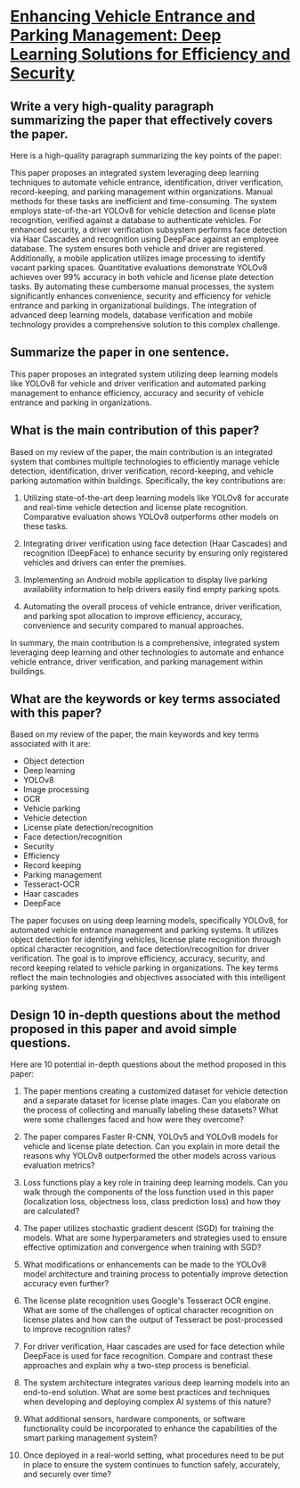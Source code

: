 # [Enhancing Vehicle Entrance and Parking Management: Deep Learning   Solutions for Efficiency and Security](https://arxiv.org/abs/2312.02699)

## Write a very high-quality paragraph summarizing the paper that effectively covers the paper.

 Here is a high-quality paragraph summarizing the key points of the paper:

This paper proposes an integrated system leveraging deep learning techniques to automate vehicle entrance, identification, driver verification, record-keeping, and parking management within organizations. Manual methods for these tasks are inefficient and time-consuming. The system employs state-of-the-art YOLOv8 for vehicle detection and license plate recognition, verified against a database to authenticate vehicles. For enhanced security, a driver verification subsystem performs face detection via Haar Cascades and recognition using DeepFace against an employee database. The system ensures both vehicle and driver are registered. Additionally, a mobile application utilizes image processing to identify vacant parking spaces. Quantitative evaluations demonstrate YOLOv8 achieves over 99% accuracy in both vehicle and license plate detection tasks. By automating these cumbersome manual processes, the system significantly enhances convenience, security and efficiency for vehicle entrance and parking in organizational buildings. The integration of advanced deep learning models, database verification and mobile technology provides a comprehensive solution to this complex challenge.


## Summarize the paper in one sentence.

 This paper proposes an integrated system utilizing deep learning models like YOLOv8 for vehicle and driver verification and automated parking management to enhance efficiency, accuracy and security of vehicle entrance and parking in organizations.


## What is the main contribution of this paper?

 Based on my review of the paper, the main contribution is an integrated system that combines multiple technologies to efficiently manage vehicle detection, identification, driver verification, record-keeping, and vehicle parking automation within buildings. Specifically, the key contributions are:

1) Utilizing state-of-the-art deep learning models like YOLOv8 for accurate and real-time vehicle detection and license plate recognition. Comparative evaluation shows YOLOv8 outperforms other models on these tasks.

2) Integrating driver verification using face detection (Haar Cascades) and recognition (DeepFace) to enhance security by ensuring only registered vehicles and drivers can enter the premises.  

3) Implementing an Android mobile application to display live parking availability information to help drivers easily find empty parking spots.

4) Automating the overall process of vehicle entrance, driver verification, and parking spot allocation to improve efficiency, accuracy, convenience and security compared to manual approaches.

In summary, the main contribution is a comprehensive, integrated system leveraging deep learning and other technologies to automate and enhance vehicle entrance, driver verification, and parking management within buildings.


## What are the keywords or key terms associated with this paper?

 Based on my review of the paper, the main keywords and key terms associated with it are:

- Object detection
- Deep learning
- YOLOv8 
- Image processing
- OCR
- Vehicle parking
- Vehicle detection
- License plate detection/recognition
- Face detection/recognition 
- Security
- Efficiency
- Record keeping
- Parking management
- Tesseract-OCR
- Haar cascades
- DeepFace

The paper focuses on using deep learning models, specifically YOLOv8, for automated vehicle entrance management and parking systems. It utilizes object detection for identifying vehicles, license plate recognition through optical character recognition, and face detection/recognition for driver verification. The goal is to improve efficiency, accuracy, security, and record keeping related to vehicle parking in organizations. The key terms reflect the main technologies and objectives associated with this intelligent parking system.


## Design 10 in-depth questions about the method proposed in this paper and avoid simple questions.

 Here are 10 potential in-depth questions about the method proposed in this paper:

1. The paper mentions creating a customized dataset for vehicle detection and a separate dataset for license plate images. Can you elaborate on the process of collecting and manually labeling these datasets? What were some challenges faced and how were they overcome? 

2. The paper compares Faster R-CNN, YOLOv5 and YOLOv8 models for vehicle and license plate detection. Can you explain in more detail the reasons why YOLOv8 outperformed the other models across various evaluation metrics? 

3. Loss functions play a key role in training deep learning models. Can you walk through the components of the loss function used in this paper (localization loss, objectness loss, class prediction loss) and how they are calculated?

4. The paper utilizes stochastic gradient descent (SGD) for training the models. What are some hyperparameters and strategies used to ensure effective optimization and convergence when training with SGD?

5. What modifications or enhancements can be made to the YOLOv8 model architecture and training process to potentially improve detection accuracy even further? 

6. The license plate recognition uses Google's Tesseract OCR engine. What are some of the challenges of optical character recognition on license plates and how can the output of Tesseract be post-processed to improve recognition rates?

7. For driver verification, Haar cascades are used for face detection while DeepFace is used for face recognition. Compare and contrast these approaches and explain why a two-step process is beneficial. 

8. The system architecture integrates various deep learning models into an end-to-end solution. What are some best practices and techniques when developing and deploying complex AI systems of this nature?

9. What additional sensors, hardware components, or software functionality could be incorporated to enhance the capabilities of the smart parking management system?

10. Once deployed in a real-world setting, what procedures need to be put in place to ensure the system continues to function safely, accurately, and securely over time?

